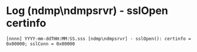 # Log (ndmp\ndmpsrvr) - sslOpen certinfo

```
[nnnn] YYYY-mm-ddTHH:MM:SS.sss [ndmp\ndmpsrvr] - sslOpen(): certinfo = 0x00000; sslConn = 0x00000
```
